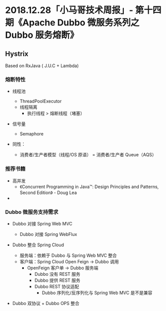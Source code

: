 # 2018.12.28「小马哥技术周报」- 第十四期《Apache Dubbo 微服务系列之 Dubbo 服务熔断》





## Hystrix

Based on RxJava ( J.U.C + Lambda)

### 熔断特性

- 线程池

  - ThreadPoolExecutor
  - 线程隔离
    - 执行线程 > 熔断线程（堵塞）

- 信号量

  - Semaphore

- 同性：

  - 消费者/生产者模型（线程/OS 原语） = 消费者/生产者 Queue（AQS）


### 推荐书籍

- 高并发
  - 《Concurrent Programming in Java™: Design Principles and Patterns, Second 
    Edition》 - Doug Lea
- 





### Dubbo 微服务支持需求

- Dubbo 对接 Spring Web MVC

  - Dubbo 对接 Spring WebFlux

- Dubbo 整合 Spring Cloud

  - 服务端：依赖于 Dubbo 与 Spring Web MVC 整合
  - 客户端：Spring Cloud Open Feign -> Dubbo 调用
    - OpenFeign 客户单 -> Dubbo 服务端
      - Dubbo 没有 REST 服务
      - Dubbo 提供 REST 服务
      - Dubbo REST 协议适配
        - Dubbo 序列化/反序列化与 Spring Web MVC 是不是兼容

- Dubbo 双协议 + Dubbo OPS 整合
